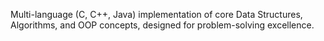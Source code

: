 Multi-language (C, C++, Java) implementation of core Data Structures, Algorithms, and OOP concepts, designed for problem-solving excellence.
